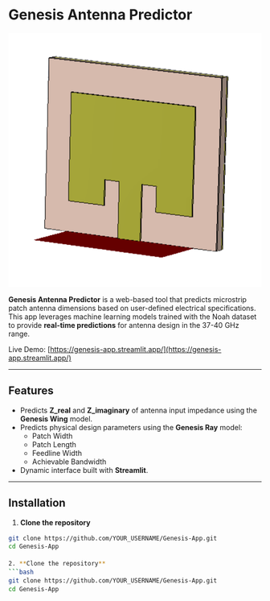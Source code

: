 # Genesis Antenna Predictor

![Genesis App Logo](assets/back.png)  <!-- optional logo -->

**Genesis Antenna Predictor** is a web-based tool that predicts microstrip patch antenna dimensions based on user-defined electrical specifications. This app leverages machine learning models trained with the Noah dataset to provide **real-time predictions** for antenna design in the 37-40 GHz range.

Live Demo: [https://genesis-app.streamlit.app/](https://genesis-app.streamlit.app/)

---

## Features

- Predicts **Z_real** and **Z_imaginary** of antenna input impedance using the **Genesis Wing** model.  
- Predicts physical design parameters using the **Genesis Ray** model:
  - Patch Width  
  - Patch Length  
  - Feedline Width  
  - Achievable Bandwidth  
- Dynamic interface built with **Streamlit**.   

---

## Installation

1. **Clone the repository**
```bash
git clone https://github.com/YOUR_USERNAME/Genesis-App.git
cd Genesis-App

2. **Clone the repository**
```bash
git clone https://github.com/YOUR_USERNAME/Genesis-App.git
cd Genesis-App
